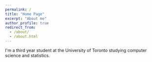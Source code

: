 ```yaml
---
permalink: /
title: "Home Page"
excerpt: "About me"
author_profile: true
redirect_from: 
  - /about/
  - /about.html
---
```


I'm a third year student at the University of Toronto studying computer science and statistics.

